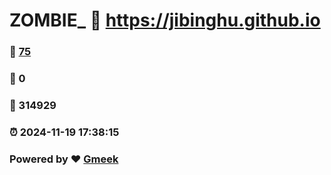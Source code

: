 # ZOMBIE_ :link: https://jibinghu.github.io 
### :page_facing_up: [75](https://jibinghu.github.io/tag.html) 
### :speech_balloon: 0 
### :hibiscus: 314929 
### :alarm_clock: 2024-11-19 17:38:15 
### Powered by :heart: [Gmeek](https://github.com/Meekdai/Gmeek)
